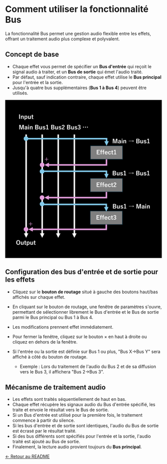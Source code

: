 # Comment utiliser la fonctionnalité Bus

La fonctionnalité Bus permet une gestion audio flexible entre les effets, offrant un traitement audio plus complexe et polyvalent.

## Concept de base

- Chaque effet vous permet de spécifier un **Bus d'entrée** qui reçoit le signal audio à traiter, et un **Bus de sortie** qui émet l'audio traité.
- Par défaut, sauf indication contraire, chaque effet utilise le **Bus principal** pour l'entrée et la sortie.
- Jusqu'à quatre bus supplémentaires (**Bus 1 à Bus 4**) peuvent être utilisés.

![Fonction du Bus](../../../images/bus_function.png)

## Configuration des bus d'entrée et de sortie pour les effets

- Cliquez sur le **bouton de routage** situé à gauche des boutons haut/bas affichés sur chaque effet.
- En cliquant sur le bouton de routage, une fenêtre de paramètres s'ouvre, permettant de sélectionner librement le Bus d'entrée et le Bus de sortie parmi le Bus principal ou Bus 1 à Bus 4.
- Les modifications prennent effet immédiatement.
- Pour fermer la fenêtre, cliquez sur le bouton × en haut à droite ou cliquez en dehors de la fenêtre.

- Si l'entrée ou la sortie est définie sur Bus 1 ou plus, "Bus X→Bus Y" sera affiché à côté du bouton de routage.
  - Exemple : Lors du traitement de l'audio du Bus 2 et de sa diffusion vers le Bus 3, il affichera "Bus 2→Bus 3".

## Mécanisme de traitement audio

- Les effets sont traités séquentiellement de haut en bas.
- Chaque effet récupère les signaux audio du Bus d'entrée spécifié, les traite et envoie le résultat vers le Bus de sortie.
- Si un Bus d'entrée est utilisé pour la première fois, le traitement commence à partir du silence.
- Si les bus d'entrée et de sortie sont identiques, l'audio du Bus de sortie est écrasé par le résultat traité.
- Si des bus différents sont spécifiés pour l'entrée et la sortie, l'audio traité est ajouté au Bus de sortie.
- Finalement, la lecture audio provient toujours du **Bus principal**.

[← Retour au README](README.md)
